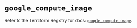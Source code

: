 # `google_compute_image`

Refer to the Terraform Registry for docs: [`google_compute_image`](https://registry.terraform.io/providers/hashicorp/google-beta/5.39.1/docs/resources/google_compute_image).
